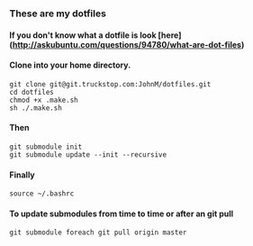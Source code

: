 ### These are my dotfiles

#### If you don't know what a dotfile is look [here] (http://askubuntu.com/questions/94780/what-are-dot-files)


#### Clone into your home directory.
````
git clone git@git.truckstop.com:JohnM/dotfiles.git
cd dotfiles
chmod +x .make.sh
sh ./.make.sh
````

#### Then
````
git submodule init
git submodule update --init --recursive
````

#### Finally
````
source ~/.bashrc
````

#### To update submodules from time to time or after an git pull
````
git submodule foreach git pull origin master
````

